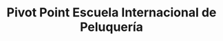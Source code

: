 ---
title: "Pivot Point Escuela Internacional de Peluquería"
url: /providencia/pivot-point-escuela-internacional-de-peluqueria/
shop: Friseur
---